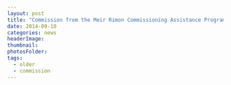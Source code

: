 ```yaml
---
layout: post
title: "Commission from the Meir Rimon Commissioning Assistance Program of the International Horn Society to begin writing my <em>Double Concerto</em> for horn soloists Jeff Nelsen, Michael Walker and the Eastman Musica Nova Ensemble with conductor Brad Lubman."
date: 2014-09-10
categories: news
headerImage:
thumbnail:
photosFolder:
tags:
  - older
  - commission
---
```

